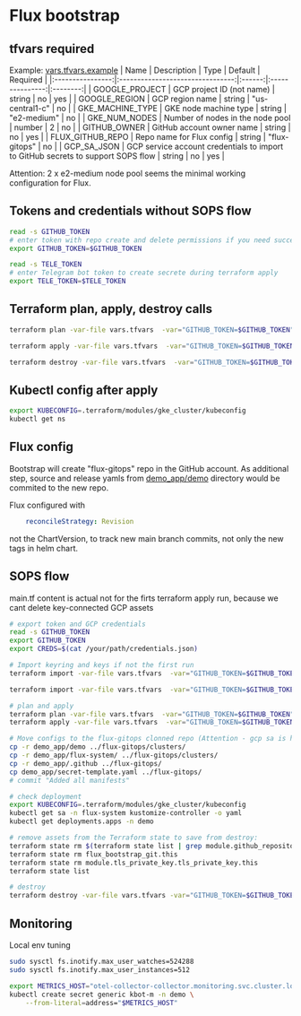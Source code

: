 # Flux bootstrap

## tfvars required

Example: [vars.tfvars.example](vars.tfvars.example)
|       Name       |            Description           |  Type  |     Default     | Required |
|:----------------:|:--------------------------------:|:------:|:---------------:|:--------:|
| GOOGLE_PROJECT   | GCP project ID (not name)                 | string | no              |    yes    |
| GOOGLE_REGION    | GCP region name                  | string | "us-central1-c" |    no    |
| GKE_MACHINE_TYPE | GKE node machine type            | string | "e2-medium"      |    no    |
| GKE_NUM_NODES    | Number of nodes in the node pool | number | 2               |    no    |
| GITHUB_OWNER  | GitHub account owner name | string | no | yes |
| FLUX_GITHUB_REPO | Repo name for Flux config | string | "flux-gitops" | no |
| GCP_SA_JSON | GCP service account credentials to import to GitHub secrets to support SOPS flow | string | no | yes |

Attention: 2 x e2-medium node pool seems the minimal working configuration for Flux.

## Tokens and credentials without SOPS flow

```bash
read -s GITHUB_TOKEN
# enter token with repo create and delete permissions if you need successful terraform destroy process
export GITHUB_TOKEN=$GITHUB_TOKEN

read -s TELE_TOKEN
# enter Telegram bot token to create secrete during terraform apply
export TELE_TOKEN=$TELE_TOKEN
```

## Terraform plan, apply, destroy calls

```bash
terraform plan -var-file vars.tfvars  -var="GITHUB_TOKEN=$GITHUB_TOKEN" -var="TELE_TOKEN=$TELE_TOKEN"

terraform apply -var-file vars.tfvars  -var="GITHUB_TOKEN=$GITHUB_TOKEN" -var="TELE_TOKEN=$TELE_TOKEN"

terraform destroy -var-file vars.tfvars  -var="GITHUB_TOKEN=$GITHUB_TOKEN" -var="TELE_TOKEN=$TELE_TOKEN"
```

## Kubectl config after apply

```bash
export KUBECONFIG=.terraform/modules/gke_cluster/kubeconfig
kubectl get ns
```

## Flux config

Bootstrap will create "flux-gitops" repo in the GitHub account. As additional step, source and release yamls from [demo_app/demo](demo_app/demo) directory would be commited to the new repo.

Flux configured with

```yaml
    reconcileStrategy: Revision
```

not the ChartVersion, to track new main branch commits, not only the new tags in helm chart.

## SOPS flow

main.tf content is actual not for the firts terraform apply run, because we cant delete key-connected GCP assets

```bash
# export token and GCP credentials
read -s GITHUB_TOKEN
export GITHUB_TOKEN
export CREDS=$(cat /your/path/credentials.json)

# Import keyring and keys if not the first run
terraform import -var-file vars.tfvars  -var="GITHUB_TOKEN=$GITHUB_TOKEN" -var="GCP_SA_JSON=$CREDS" "module.kms.google_kms_key_ring.key_ring" "projects/smiling-tide-422119-d5/locations/global/keyRings/sops-flux"

terraform import -var-file vars.tfvars  -var="GITHUB_TOKEN=$GITHUB_TOKEN" -var="GCP_SA_JSON=$CREDS" "module.kms.google_kms_crypto_key.key[0]" "projects/smiling-tide-422119-d5/locations/global/keyRings/sops-flux/cryptoKeys/sops-key-flux"

# plan and apply
terraform plan -var-file vars.tfvars  -var="GITHUB_TOKEN=$GITHUB_TOKEN" -var="GCP_SA_JSON=$CREDS"
terraform apply -var-file vars.tfvars  -var="GITHUB_TOKEN=$GITHUB_TOKEN" -var="GCP_SA_JSON=$CREDS"

# Move configs to the flux-gitops clonned repo (Attention - gcp sa is hard-coded)
cp -r demo_app/demo ../flux-gitops/clusters/
cp -r demo_app/flux-system/ ../flux-gitops/clusters/
cp -r demo_app/.github ../flux-gitops/
cp demo_app/secret-template.yaml ../flux-gitops/
# commit "Added all manifests"

# check deployment
export KUBECONFIG=.terraform/modules/gke_cluster/kubeconfig
kubectl get sa -n flux-system kustomize-controller -o yaml
kubectl get deployments.apps -n demo

# remove assets from the Terraform state to save from destroy:
terraform state rm $(terraform state list | grep module.github_repository)
terraform state rm flux_bootstrap_git.this
terraform state rm module.tls_private_key.tls_private_key.this
terraform state list

# destroy
terraform destroy -var-file vars.tfvars -var="GITHUB_TOKEN=$GITHUB_TOKEN" -var="GCP_SA_JSON=$CREDS"
```

## Monitoring

Local env tuning

```bash
sudo sysctl fs.inotify.max_user_watches=524288
sudo sysctl fs.inotify.max_user_instances=512
```

```bash
export METRICS_HOST="otel-collector-collector.monitoring.svc.cluster.local:4317"
kubectl create secret generic kbot-m -n demo \
    --from-literal=address="$METRICS_HOST"
```
